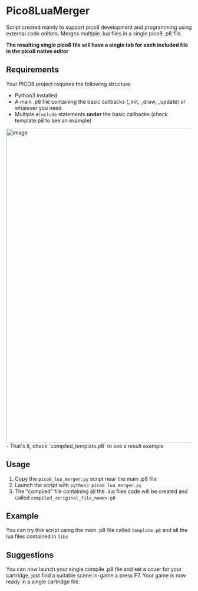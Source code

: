# Pico8LuaMerger
Script created mainly to support pico8 development and programming using external code editors. 
Merges multiple .lua files in a single pico8 .p8 file.

**The resulting single pico8 file will have a single tab for each included file in the pico8 native editor**

## Requirements
Your PICO8 project requires the following structure:
- Python3 installed
- A main .p8 file containing the basic callbacks (_init, _draw, _update) or whatever you need
- Multiple `#include` statements **under** the basic callbacks (check template.p8 to see an example)
<img width="852" alt="image" src="https://github.com/framilano/Pico8LuaMerger/assets/28491164/ac2ce785-fe6c-43a9-b19a-32f653c1175f">
- That's it, check `compiled_template.p8` to see a result example

## Usage
1. Copy the `pico8_lua_merger.py` script near the main .p8 file
2. Launch the script with `python3 pico8_lua_merger.py`
3. The "compiled" file containing all the .lua files code will be created and called `compiled_<original_file_name>.p8`

## Example
You can try this script using the main .p8 file called `template.p8` and all the lua files contained in `libs`

## Suggestions
You can now launch your single compile .p8 file and set a cover for your cartridge, just find a suitable scene in-game a press F7.
Your game is now ready in a single cartridge file.
